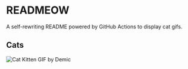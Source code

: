 # READMEOW

A self-rewriting README powered by GitHub Actions to display cat gifs.

## Cats

![Cat Kitten GIF by Demic](https://media2.giphy.com/media/3oriO0OEd9QIDdllqo/200.gif?cid=9acd02da49cb6qmamjmt1xabwdyjrdpkvp11kecy5csnl7dw&ep=v1_gifs_search&rid=200.gif&ct=g)
